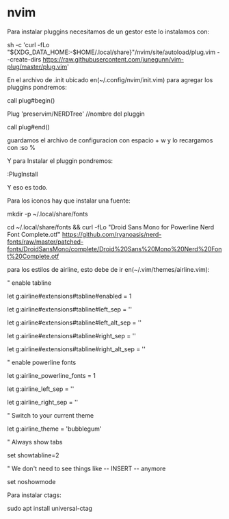 # nvim

Para instalar pluggins necesitamos de un gestor este lo instalamos con:

sh -c 'curl -fLo "${XDG_DATA_HOME:-$HOME/.local/share}"/nvim/site/autoload/plug.vim --create-dirs
https://raw.githubusercontent.com/junegunn/vim-plug/master/plug.vim'

En el archivo de .init ubicado en(~/.config/nvim/init.vim) para agregar los pluggins pondremos:

call plug#begin()

Plug 'preservim/NERDTree' //nombre del pluggin 

call plug#end()

guardamos el archivo de configuracion con espacio + w y lo recargamos con :so %

Y para Instalar el pluggin pondremos:

:PlugInstall

Y eso es todo.

Para los iconos hay que instalar una fuente:

mkdir -p ~/.local/share/fonts

cd ~/.local/share/fonts && curl -fLo "Droid Sans Mono for Powerline Nerd Font Complete.otf" https://github.com/ryanoasis/nerd-fonts/raw/master/patched-fonts/DroidSansMono/complete/Droid%20Sans%20Mono%20Nerd%20Font%20Complete.otf

para los estilos de airline, esto debe de ir en(~/.vim/themes/airline.vim):

" enable tabline

let g:airline#extensions#tabline#enabled = 1

let g:airline#extensions#tabline#left_sep = ''

let g:airline#extensions#tabline#left_alt_sep = ''

let g:airline#extensions#tabline#right_sep = ''

let g:airline#extensions#tabline#right_alt_sep = ''

" enable powerline fonts

let g:airline_powerline_fonts = 1

let g:airline_left_sep = ''

let g:airline_right_sep = ''

" Switch to your current theme

let g:airline_theme = 'bubblegum'

" Always show tabs

set showtabline=2

" We don't need to see things like -- INSERT -- anymore

set noshowmode

Para instalar ctags:

sudo apt install universal-ctag
